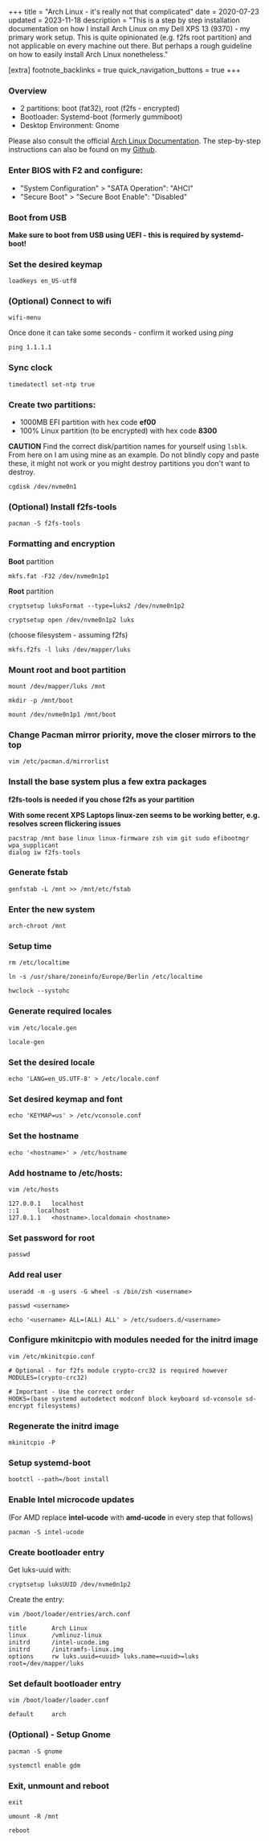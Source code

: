+++
title = "Arch Linux - it's really not that complicated"
date = 2020-07-23
updated = 2023-11-18
description = "This is a step by step installation documentation on how I install Arch Linux on my Dell XPS 13 (9370) - my primary work setup. This is quite opinionated (e.g. f2fs root partition) and not applicable on every machine out there. But perhaps a rough guideline on how to easily install Arch Linux nonetheless."

[extra]
footnote_backlinks = true
quick_navigation_buttons = true
+++

### Overview
- 2 partitions: boot (fat32), root (f2fs - encrypted)
- Bootloader: Systemd-boot (formerly gummiboot)
- Desktop Environment: Gnome

Please also consult the official [Arch Linux Documentation](https://wiki.archlinux.org/index.php/Installation_Guide).
The step-by-step instructions can also be found on my [Github](https://github.com/Spissable/arch-linux-installation).

### Enter BIOS with F2 and configure:

- "System Configuration" > "SATA Operation": "AHCI"
- "Secure Boot" > "Secure Boot Enable": "Disabled"

### Boot from USB
**Make sure to boot from USB using UEFI - this is required by systemd-boot!**

### Set the desired keymap
`loadkeys en_US-utf8`

### (Optional) Connect to wifi
`wifi-menu`

Once done it can take some seconds - confirm it worked using _ping_

`ping 1.1.1.1`

### Sync clock
`timedatectl set-ntp true`

### Create two partitions:
- 1000MB EFI partition with hex code **ef00**
- 100% Linux partition (to be encrypted) with hex code **8300**

**CAUTION** Find the correct disk/partition names for yourself using `lsblk`. From here on I am using mine as an example. Do not blindly copy and paste these, it might not work or you might destroy partitions you don't want to destroy.

`cgdisk /dev/nvme0n1`

### (Optional) Install f2fs-tools
`pacman -S f2fs-tools`

### Formatting and encryption
**Boot** partition

`mkfs.fat -F32 /dev/nvme0n1p1`

**Root** partition

`cryptsetup luksFormat --type=luks2 /dev/nvme0n1p2`

`cryptsetup open /dev/nvme0n1p2 luks`

(choose filesystem - assuming f2fs)

`mkfs.f2fs -l luks /dev/mapper/luks`

### Mount root and boot partition
`mount /dev/mapper/luks /mnt`

`mkdir -p /mnt/boot`

`mount /dev/nvme0n1p1 /mnt/boot`

### Change Pacman mirror priority, move the closer mirrors to the top
`vim /etc/pacman.d/mirrorlist`

### Install the base system plus a few extra packages 

**f2fs-tools is needed if you chose f2fs as your partition**

**With some recent XPS Laptops linux-zen seems to be working better, e.g. resolves screen flickering issues**

```
pacstrap /mnt base linux linux-firmware zsh vim git sudo efibootmgr wpa_supplicant
dialog iw f2fs-tools
```

### Generate fstab
`genfstab -L /mnt >> /mnt/etc/fstab`

### Enter the new system
`arch-chroot /mnt`

### Setup time
`rm /etc/localtime`

`ln -s /usr/share/zoneinfo/Europe/Berlin /etc/localtime`

`hwclock --systohc`

### Generate required locales
`vim /etc/locale.gen`

`locale-gen`

### Set the desired locale
`echo 'LANG=en_US.UTF-8' > /etc/locale.conf`

### Set desired keymap and font
`echo 'KEYMAP=us' > /etc/vconsole.conf`

### Set the hostname
`echo '<hostname>' > /etc/hostname`

### Add hostname to /etc/hosts:
`vim /etc/hosts`

```
127.0.0.1	localhost
::1		localhost
127.0.1.1	<hostname>.localdomain <hostname>
```

### Set password for root
`passwd`

### Add real user
`useradd -m -g users -G wheel -s /bin/zsh <username>`

`passwd <username>`

`echo '<username> ALL=(ALL) ALL' > /etc/sudoers.d/<username>`

### Configure mkinitcpio with modules needed for the initrd image
`vim /etc/mkinitcpio.conf`

```
# Optional - for f2fs module crypto-crc32 is required however
MODULES=(crypto-crc32)

# Important - Use the correct order
HOOKS=(base systemd autodetect modconf block keyboard sd-vconsole sd-encrypt filesystems)
```

### Regenerate the initrd image
`mkinitcpio -P`

### Setup systemd-boot
`bootctl --path=/boot install`

### Enable Intel microcode updates
(For AMD replace **intel-ucode** with **amd-ucode** in every step that follows)

`pacman -S intel-ucode`

### Create bootloader entry
Get luks-uuid with: 

`cryptsetup luksUUID /dev/nvme0n1p2`

Create the entry:

`vim /boot/loader/entries/arch.conf`
```
title		Arch Linux
linux		/vmlinuz-linux
initrd		/intel-ucode.img
initrd		/initramfs-linux.img
options		rw luks.uuid=<uuid> luks.name=<uuid>=luks root=/dev/mapper/luks
```

### Set default bootloader entry
`vim /boot/loader/loader.conf`
```
default		arch
```


### (Optional) - Setup Gnome
`pacman -S gnome`

`systemctl enable gdm`

### Exit, unmount and reboot
`exit`

`umount -R /mnt`

`reboot`